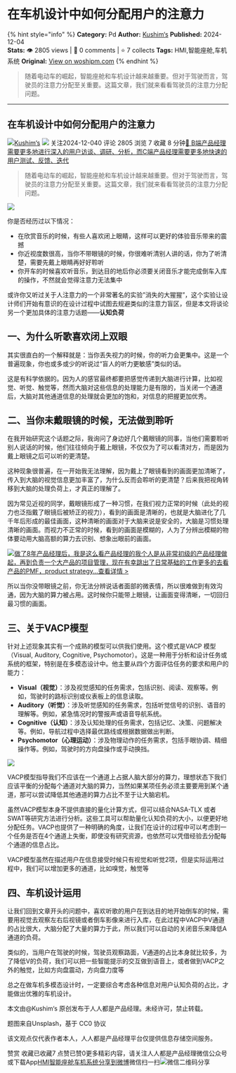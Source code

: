 # 在车机设计中如何分配用户的注意力
{% hint style="info" %}
**Category:** Pd
**Author:** [Kushim‘s](https://www.woshipm.com/u/114523)
**Published:** 2024-12-04  
**Stats:** 👁️ 2805 views | 💬 0 comments | ⭐ 7 collects
**Tags:** HMI,智能座舱,车机系统
**Original:** [View on woshipm.com](https://www.woshipm.com/pd/6149937.html)
{% endhint %}
> 随着电动车的崛起，智能座舱和车机设计越来越重要。但对于驾驶而言，驾驶员的注意力分配至关重要。这篇文章，我们就来看看驾驶员的注意力分配问题。

---

## 在车机设计中如何分配用户的注意力

[![](https://static.woshipm.com/ttw_avatar_20240720154449_8000.jpg?imageView2/1/w/72/h/72/q/100)](https://www.woshipm.com/u/114523)[Kushim‘s](https://www.woshipm.com/u/114523) ![](https://static.woshipm.com/tag/1101_1@2x.png) 关注2024-12-040 评论 2805 浏览 7 收藏 8 分钟[🔗 B端产品经理需要更多地进行深入的用户访谈、调研、分析，而C端产品经理需要更多地快速的用户测试、反馈、迭代](https://ke.qidianla.com/courses/bcpm)

> 随着电动车的崛起，智能座舱和车机设计越来越重要。但对于驾驶而言，驾驶员的注意力分配至关重要。这篇文章，我们就来看看驾驶员的注意力分配问题。

![](https://image.woshipm.com/2023/04/13/ae0853b2-d9de-11ed-8d63-00163e0b5ff3.jpg)

你是否经历过以下情况：

*   在欣赏音乐的时候，有些人喜欢闭上眼睛，这样可以更好的体验音乐带来的震撼
*   你近视度数很高，当你不带眼镜的时候，你很难听清别人讲的话，你为了听清楚，需要先戴上眼睛再好好聆听
*   你开车的时候喜欢听音乐，到达目的地后你必须要关闭音乐才能完成倒车入库的操作，不然就会觉得注意力无法集中

或许你又听过关于人注意力的一个非常著名的实验”消失的大猩猩”，这个实验让设计师们开始有意识的在设计过程中试图去规避类似的注意力盲区，但是本文将谈论另一个更加具体的注意力话题——**认知负荷**

## 一、为什么听歌喜欢闭上双眼

其实很直白的一个解释就是：当你丢失视力的时候，你的听力会更集中。这是一个普遍现象，你也或多或少的听说过“盲人的听力更敏感”类似的话。

这是有科学依据的。因为人的感官最终都要把感觉传递到大脑进行计算，比如视觉、听觉、触觉等，然而大脑对这些信息的处理能力是有限的，当关闭一个通道后，大脑对其他通道信息的处理就会更加的饱和，对信息的把握更加优秀。

## 二、当你未戴眼镜的时候，无法做到聆听

在我开始研究这个话题之际，我询问了身边好几个戴眼镜的同事，当他们需要聆听别人说话的时候，他们往往倾向于戴上眼镜，不仅仅为了可以看清对方，而是因为戴上眼镜之后可以听的更清楚。

这种现象很普遍，在一开始我无法理解，因为戴上了眼镜看到的画面更加清晰了，传入到大脑的视觉信息更加丰富了，为什么反而会聆听的更清楚？后来我把视角转移到大脑的处理负荷上，才真正的理解了。

因为常见近视的同学，戴眼镜形成了一种习惯，在我们视力正常的时候（此处的视力也泛指戴了眼镜后被矫正的视力），看到的画面是清晰的，也就是大脑进化了几千年后形成的最佳画面，这种清晰的画面对于大脑来说是安全的，大脑是习惯处理清晰的画面。而视力不正常的时候，看到的画面是模糊的，人为了分辨出模糊的物体要动用大脑高额的算力去识别、想象出眼前的画面。

[![](https://image.woshipm.com/2023/08/02/bf59b8ba-30e4-11ee-88e7-00163e0b5ff3.png)做了8年产品经理后，我是这么看产品经理的我个人是从非常初级的产品经理做起，再到负责一个大产品的项目管理，现在有幸跳出了日常基础的工作更多的去看产品的PMF，product strategy...查看详情 >](https://ke.qidianla.com/courses/bcpm)

所以当你没带眼镜之前，你无法分辨说话者面部的微表情，所以很难做到有效沟通，因为大脑的算力被占用。这时候你只能带上眼镜，让画面变得清晰，一切回归最习惯的画面。

## 三、关于VACP模型

针对上述现象其实有一个成熟的模型可以供我们使用。这个模式是VACP 模型（Visual, Auditory, Cognitive, Psychomotor）。这是一种用于分析和设计任务或系统的框架，特别是在多模态设计中。他主要从四个方面评估任务的要求和用户的能力：

*   **Visual（视觉）**：涉及视觉感知的任务需求，包括识别、阅读、观察等。例如，驾驶时的路标识别或仪表板上的信息读取。
*   **Auditory（听觉）**：涉及听觉感知的任务需求，包括听觉信号的识别、语音的理解等。例如，紧急情况时的警报声或语音导航系统。
*   **Cognitive（认知）**：涉及认知处理的任务需求，包括记忆、决策、问题解决等。例如，导航过程中选择最优路线或根据数据做出判断。
*   **Psychomotor（心理运动）**：涉及物理动作的任务需求，包括手眼协调、精细操作等。例如，驾驶时的方向盘操作或手动换挡。

![](https://image.woshipm.com/2024/12/04/75cedb9e-b1e9-11ef-96be-00163e0b5ff3.jpeg)

VACP模型指导我们不应该在一个通道上占据人脑大部分的算力，理想状态下我们应该平衡的分配每个通道对大脑的算力，当然如果某项任务必须主要要用到某个通道，那可以尝试降低其他通道的算力占比不至于让大脑宕机。

虽然VACP模型本身不提供直接的量化计算方式，但可以结合NASA-TLX 或者 SWAT等研究方法进行分析。这些工具可以帮助量化认知负荷的大小，以便更好地分配任务。VACP也提供了一种明确的角度，让我们在设计的过程中可以考虑到一个任务是否在4个通道上失衡，即使没有研究资源，也依然可以凭借经验去分配每个通道的信息占比。

VACP模型虽然在描述用户在信息接受时候只有视觉和听觉2项，但是实际运用过程中，我们可以增加更多的通道，比如嗅觉，触觉等

## 四、车机设计运用

让我们回到文章开头的问题中，喜欢听歌的用户在到达目的地开始倒车的时候，需要用视觉去观察左右后视镜或者倒车影像来进行入库，在此过程中VACP中V通道的占比很大，大脑分配了大量的算力于此，所以我们可以自动的关闭音乐来降低A通道的负荷。

类似的，当用户在驾驶的时候，驾驶员观察路面，V通道的占比本身就比较多，为了降低V的负荷，我们可以把一些智能提示的交互做到语音上，或者做到VACP之外的触觉，比如方向盘震动，方向盘力度等

总之在做车机多模态设计时，一定要综合考虑各种信息对用户认知负荷的占比，才能做出优雅的车机设计。

本文由@Kushim‘s 原创发布于人人都是产品经理。未经许可，禁止转载。

题图来自Unsplash，基于 CC0 协议

该文观点仅代表作者本人，人人都是产品经理平台仅提供信息存储空间服务。

赞赏 收藏已收藏7 点赞已赞0更多精彩内容，请关注人人都是产品经理微信公众号或下载App[HMI](https://www.woshipm.com/tag/hmi)[智能座舱](https://www.woshipm.com/tag/%e6%99%ba%e8%83%bd%e5%ba%a7%e8%88%b1)[车机系统](https://www.woshipm.com/tag/%e8%bd%a6%e6%9c%ba%e7%b3%bb%e7%bb%9f)[分享到微博](https://service.weibo.com/share/share.php?appkey=2775287854&title=在车机设计中如何分配用户的注意力&url=https://www.woshipm.com/pd/6149937.html&pic=https://image.woshipm.com/2023/04/13/ae0853b2-d9de-11ed-8d63-00163e0b5ff3.jpg)微信扫一扫![微信二维码](https://api.pwmqr.com/qrcode/create/?url=https://www.woshipm.com/pd/6149937.html)分享
